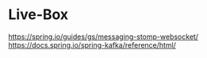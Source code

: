 # Live-Box

https://spring.io/guides/gs/messaging-stomp-websocket/ <br/>
https://docs.spring.io/spring-kafka/reference/html/
